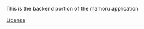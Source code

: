 This is the backend portion of the mamoru application

[License](http://creativecommons.org/licenses/by-nc-sa/4.0/)